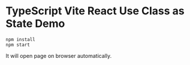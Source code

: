 TypeScript Vite React Use Class as State Demo
===========================

```
npm install
npm start
```

It will open page on browser automatically.
